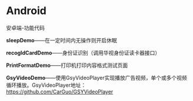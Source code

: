 # Android
安卓端-功能代码

**sleepDemo**——在一定时间内无操作则开启休眠

**recogIdCardDemo**——身份证识别（调用华视身份证读卡器接口）

**PrintFormatDemo**——打印机打印内容格式测试页面

**GsyVideoDemo**——使用GsyVideoPlayer实现播放广告视频，单个或多个视频循环播放。GsyVideoPlayer地址：https://github.com/CarGuo/GSYVideoPlayer